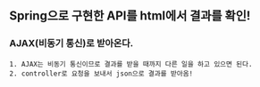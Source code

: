 ## Spring으로 구현한 API를 html에서 결과를 확인!

### AJAX(비동기 통신)로 받아온다.

```
1. AJAX는 비동기 통신이므로 결과를 받을 때까지 다른 일을 하고 있으면 된다.
2. controller로 요청을 보내서 json으로 결과를 받아옴!
```
